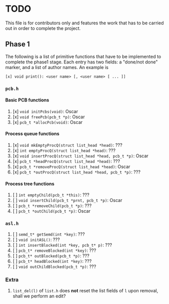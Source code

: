 # TODO
This file is for contributors only and features the work that has to be carried
out in order to complete the project.

## Phase 1
The following is a list of primitive functions that have to be implemented to
complete the phase1 stage. Each entry has two fields: a "done/not done" marker,
and a list of author names. An example is

```
[x] void print(): <user name> [, <user name> [ ... ]]
```

### `pcb.h`
#### Basic PCB functions
1. [x] `void initPcbs(void)`: Oscar
1. [x] `void freePcb(pcb_t *p)`: Oscar
1. [x] `pcb_t *allocPcb(void)`: Oscar

#### Process queue functions
1. [x] `void mkEmptyProcQ(struct list_head *head)`: ???
1. [x] `int emptyProcQ(struct list_head *head)`: ???
1. [x] `void insertProcQ(struct list_head *head, pcb_t *p)`: Oscar
1. [x] `pcb_t *headProcQ(struct list_head *head)`: ???
1. [x] `pcb_t *removeProcQ(struct list_head *head)`: Oscar
1. [x] `pcb_t *outProcQ(struct list_head *head, pcb_t *p)`: ???

#### Process tree functions
1. [ ] `int emptyChild(pcb_t *this)`: ???
1. [ ] `void insertChild(pcb_t *prnt, pcb_t *p)`: Oscar
1. [ ] `pcb_t *removeChild(pcb_t *p)`: ???
1. [ ] `pcb_t *outChild(pcb_t *p)`: Oscar

### `asl.h`
1. [ ] `semd_t* getSemd(int *key)`: ???
1. [ ] `void initASL()`: ???
1. [ ] `int insertBlocked(int *key, pcb_t* p)`: ???
1. [ ] `pcb_t* removeBlocked(int *key)`: ???
1. [ ] `pcb_t* outBlocked(pcb_t *p)`: ???
1. [ ] `pcb_t* headBlocked(int *key)`: ???
1. [ ] `void outChildBlocked(pcb_t *p)`: ???

### Extra
1. `list_del(l)` of `list.h` does **not** reset the list fields of `l` upon
 removal, shall we perform an edit?
